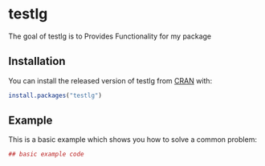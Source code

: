
<!-- README.md is generated from README.Rmd. Please edit that file -->
testlg
======

The goal of testlg is to Provides Functionality for my package

Installation
------------

You can install the released version of testlg from [CRAN](https://CRAN.R-project.org) with:

``` r
install.packages("testlg")
```

Example
-------

This is a basic example which shows you how to solve a common problem:

``` r
## basic example code
```
